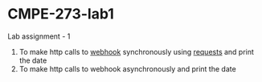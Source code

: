 # CMPE-273-lab1


Lab assignment - 1

1. To make http calls to [webhook](https://webhook.site/#/a3f70ce9-99a8-434f-a4fe-3ef1a24d350f) synchronously using [requests](http://docs.python-requests.org/en/master/) and print the date
2. To make http calls to webhook asynchronously and print the date
